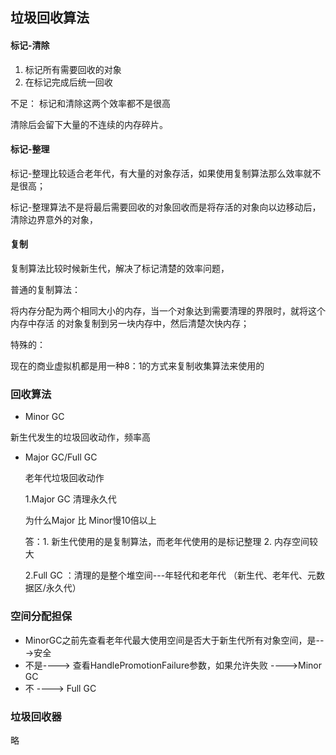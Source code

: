 

##  垃圾回收算法

#### 标记-清除
1. 标记所有需要回收的对象
2. 在标记完成后统一回收

不足：
    标记和清除这两个效率都不是很高
    
   清除后会留下大量的不连续的内存碎片。
#### 标记-整理
标记-整理比较适合老年代，有大量的对象存活，如果使用复制算法那么效率就不是很高；

标记-整理算法不是将最后需要回收的对象回收而是将存活的对象向以边移动后，
清除边界意外的对象，
#### 复制

复制算法比较时候新生代，解决了标记清楚的效率问题，

普通的复制算法：

将内存分配为两个相同大小的内存，当一个对象达到需要清理的界限时，就将这个内存中存活
的对象复制到另一块内存中，然后清楚次快内存；

特殊的：

现在的商业虚拟机都是用一种8：1的方式来复制收集算法来使用的

###  回收算法

- Minor GC

新生代发生的垃圾回收动作，频率高

- Major GC/Full GC

    老年代垃圾回收动作

    1.Major GC  清理永久代
    
    为什么Major 比 Minor慢10倍以上
    
    答：1. 新生代使用的是复制算法，而老年代使用的是标记整理 
       2. 内存空间较大
    
    2.Full GC ：清理的是整个堆空间---年轻代和老年代
    （新生代、老年代、元数据区/永久代）
    
### 空间分配担保
- MinorGC之前先查看老年代最大使用空间是否大于新生代所有对象空间，是--->安全
- 不是----> 查看HandlePromotionFailure参数，如果允许失败 ---->Minor GC
- 不 ----> Full GC


### 垃圾回收器

略

